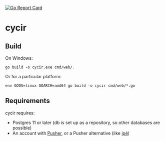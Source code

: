 [![Go Report Card](https://goreportcard.com/badge/cycir)](https://goreportcard.com/report/cycir)

# cycir

## Build

On Windows:

~~~
go build -o cycir.exe cmd/web/.
~~~

Or for a particular platform:

~~~
env GOOS=linux GOARCH=amd64 go build -o cycir cmd/web/*.go
~~~

## Requirements

cycir requires:
- Postgres 11 or later (db is set up as a repository, so other databases are possible)
- An account with [Pusher](https://pusher.com/), or a Pusher alternative 
(like [ipê](https://github.com/dimiro1/ipe))
